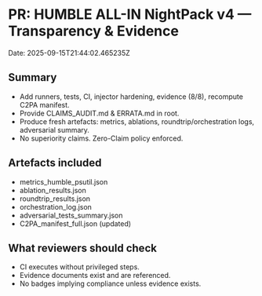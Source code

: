 # PR: HUMBLE ALL-IN NightPack v4 — Transparency & Evidence

Date: 2025-09-15T21:44:02.465235Z

## Summary
- Add runners, tests, CI, injector hardening, evidence (8/8), recompute C2PA manifest.
- Provide CLAIMS_AUDIT.md & ERRATA.md in root.
- Produce fresh artefacts: metrics, ablations, roundtrip/orchestration logs, adversarial summary.
- No superiority claims. Zero-Claim policy enforced.

## Artefacts included
- metrics_humble_psutil.json
- ablation_results.json
- roundtrip_results.json
- orchestration_log.json
- adversarial_tests_summary.json
- C2PA_manifest_full.json (updated)

## What reviewers should check
- CI executes without privileged steps.
- Evidence documents exist and are referenced.
- No badges implying compliance unless evidence exists.
